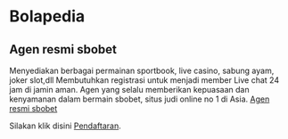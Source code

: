 # Bolapedia
<h2>Agen resmi sbobet</h2>
Menyediakan berbagai permainan sportbook, live casino, sabung ayam, joker slot,dll
Membutuhkan registrasi untuk menjadi member
Live chat 24 jam di jamin aman.
Agen yang selalu memberikan kepuasaan dan kenyamanan dalam bermain sbobet, situs judi online no 1 di Asia.
<a href="https://bolapedia.vip/sbobet" rel="dofollow">Agen resmi sbobet</a>

Silakan klik disini <a href="https://bolapedia.vip/register" rel="dofollow">Pendaftaran</a>.
